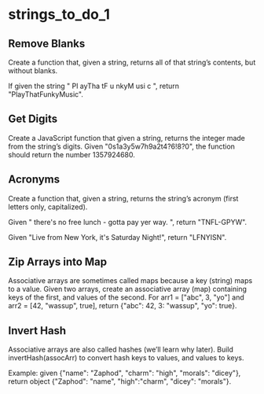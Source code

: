 # strings_to_do_1

## Remove Blanks

Create a function that, given a string, returns all of that string’s contents, but without blanks. 

If given the string " Pl ayTha tF u nkyM usi c ", return "PlayThatFunkyMusic".

## Get Digits

Create a JavaScript function that given a string, returns the integer made from the string’s digits. Given "0s1a3y5w7h9a2t4?6!8?0", the function should return the number 1357924680.

## Acronyms

Create a function that, given a string, returns the string’s acronym (first letters only, capitalized). 

Given " there's no free lunch - gotta pay yer way. ", return "TNFL-GPYW". 

Given "Live from New York, it's Saturday Night!", return "LFNYISN".

## Zip Arrays into Map

Associative arrays are sometimes called maps because a key (string) maps to a value. Given two arrays, create an associative array (map) containing keys of the first, and values of the second. For arr1 = ["abc", 3, "yo"] and arr2 = [42, "wassup", true], return {"abc": 42, 3: "wassup", "yo": true}.

## Invert Hash

Associative arrays are also called hashes (we’ll learn why later). Build invertHash(assocArr) to convert hash keys to values, and values to keys. 

Example: given {"name": "Zaphod", "charm": "high", "morals": "dicey"}, return object {"Zaphod": "name", "high":"charm", "dicey": "morals"}.
